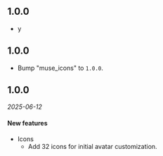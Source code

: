 ## 1.0.0

 - y

## 1.0.0

 - Bump "muse_icons" to `1.0.0`.


## 1.0.0

_2025-06-12_

#### New features

- Icons
  - Add 32 icons for initial avatar customization.
